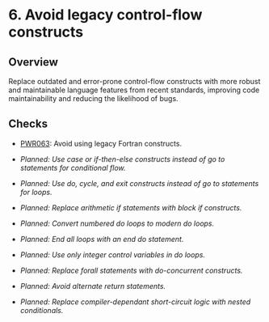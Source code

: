 # 6. Avoid legacy control-flow constructs

## Overview

Replace outdated and error-prone control-flow constructs with more robust and
maintainable language features from recent standards, improving code
maintainability and reducing the likelihood of bugs.

## Checks

- [PWR063](https://github.com/codee-com/open-catalog/blob/main/Checks/PWR063):
  Avoid using legacy Fortran constructs.

- _Planned: Use case or if-then-else constructs instead of go to statements for
  conditional flow._

- _Planned: Use do, cycle, and exit constructs instead of go to statements for
  loops._

- _Planned: Replace arithmetic if statements with block if constructs._

- _Planned: Convert numbered do loops to modern do loops._

- _Planned: End all loops with an end do statement._

- _Planned: Use only integer control variables in do loops._

- _Planned: Replace forall statements with do-concurrent constructs._

- _Planned: Avoid alternate return statements._

- _Planned: Replace compiler-dependant short-circuit logic with nested
  conditionals._
